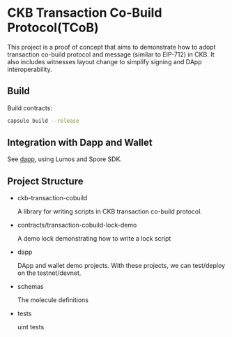 # CKB Transaction Co-Build Protocol(TCoB)
This project is a proof of concept that aims to demonstrate how to adopt
transaction co-build protocol and message (similar to EIP-712) in CKB. It also
includes witnesses layout change to simplify signing and DApp interoperability.


## Build
Build contracts:

```sh
capsule build --release
```

## Integration with Dapp and Wallet
See [dapp](./dapp/README.md), using Lumos and Spore SDK.


## Project Structure
* ckb-transaction-cobuild

    A library for writing scripts in CKB transaction co-build protocol.

* contracts/transaction-cobuild-lock-demo

    A demo lock demonstrating how to write a lock script

* dapp

    DApp and wallet demo projects. With these projects, we can test/deploy on the testnet/devnet.

* schemas

    The molecule definitions

* tests

    uint tests
